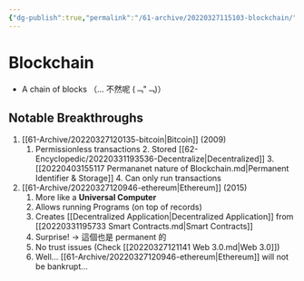 ```yaml
---
{"dg-publish":true,"permalink":"/61-archive/20220327115103-blockchain/","dgHomeLink":true,"dgPassFrontmatter":false}
---
```



# Blockchain

- A chain of blocks （… 不然呢 (﹁"﹁)）

## Notable Breakthroughs

1. [[61-Archive/20220327120135-bitcoin|Bitcoin]] (2009)
   1. Permissionless transactions 2. Stored [[62-Encyclopedic/20220331193536-Decentralize|Decentralized]] 3. [[20220403155117 Permananet nature of Blockchain.md|Permanent Identifier & Storage]] 4. Can only run transactions
2. [[61-Archive/20220327120946-ethereum|Ethereum]] (2015)
   1. More like a **Universal Computer**
   2. Allows running Programs (on top of records)
   3. Creates [[Decentralized Application|Decentralized Application]] from [[20220331195733 Smart Contracts.md|Smart Contracts]]
   4. Surprise! -> 這個也是 permanent 的
   5. No trust issues (Check [[20220327121141 Web 3.0.md|Web 3.0]])
   6. Well… [[61-Archive/20220327120946-ethereum|Ethereum]] will not be bankrupt…
